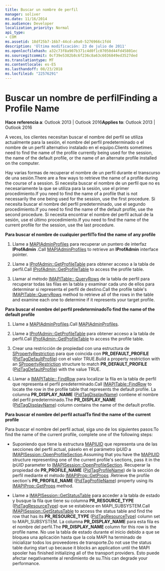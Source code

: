 ```yaml
---
title: Buscar un nombre de perfil
manager: soliver
ms.date: 11/16/2014
ms.audience: Developer
localization_priority: Normal
api_type:
- COM
ms.assetid: 18df25b7-16b7-44cd-a9a0-5276966c1fd4
description: 'Última modificación: 23 de julio de 2011'
ms.openlocfilehash: a32c73f8a907b371c4d0f1c07050d44fd45801ec
ms.sourcegitcommit: 0cf39e5382b8c6f236c8a63c6036849ed3527ded
ms.translationtype: MT
ms.contentlocale: es-ES
ms.lasthandoff: 08/23/2018
ms.locfileid: "22576291"
---
```

# <a name="finding-a-profile-name"></a><span data-ttu-id="4ad4d-103">Buscar un nombre de perfil</span><span class="sxs-lookup"><span data-stu-id="4ad4d-103">Finding a Profile Name</span></span>

  
  
<span data-ttu-id="4ad4d-104">**Hace referencia a**: Outlook 2013 | Outlook 2016</span><span class="sxs-lookup"><span data-stu-id="4ad4d-104">**Applies to**: Outlook 2013 | Outlook 2016</span></span> 
  
<span data-ttu-id="4ad4d-105">A veces, los clientes necesitan buscar el nombre del perfil se utiliza actualmente para la sesión, el nombre del perfil predeterminado o el nombre de un perfil alternativo instalado en el equipo.</span><span class="sxs-lookup"><span data-stu-id="4ad4d-105">Clients sometimes need to find the name of the profile currently being used for the session, the name of the default profile, or the name of an alternate profile installed on the computer.</span></span>
  
<span data-ttu-id="4ad4d-106">Hay varias formas de recuperar el nombre de un perfil durante el transcurso de una sesión.</span><span class="sxs-lookup"><span data-stu-id="4ad4d-106">There are a few ways to retrieve the name of a profile during the course of a session.</span></span> <span data-ttu-id="4ad4d-107">Si necesita buscar el nombre de un perfil que no es necesariamente la que se utiliza para la sesión, use el primer procedimiento.</span><span class="sxs-lookup"><span data-stu-id="4ad4d-107">If you need to find the name of a profile that is not necessarily the one being used for the session, use the first procedure.</span></span> <span data-ttu-id="4ad4d-108">Si necesita buscar el nombre del perfil predeterminado, use el segundo procedimiento.</span><span class="sxs-lookup"><span data-stu-id="4ad4d-108">If you need to find the name of the default profile, use the second procedure.</span></span> <span data-ttu-id="4ad4d-109">Si necesita encontrar el nombre del perfil actual de la sesión, use el último procedimiento.</span><span class="sxs-lookup"><span data-stu-id="4ad4d-109">If you need to find the name of the current profile for the session, use the last procedure.</span></span> 
  
 <span data-ttu-id="4ad4d-110">**Para buscar el nombre de cualquier perfil**</span><span class="sxs-lookup"><span data-stu-id="4ad4d-110">**To find the name of any profile**</span></span>
  
1. <span data-ttu-id="4ad4d-111">Llame a [MAPIAdminProfiles](mapiadminprofiles.md) para recuperar un puntero de interfaz **IProfAdmin** .</span><span class="sxs-lookup"><span data-stu-id="4ad4d-111">Call [MAPIAdminProfiles](mapiadminprofiles.md) to retrieve an **IProfAdmin** interface pointer.</span></span> 
    
2. <span data-ttu-id="4ad4d-112">Llame a [IProfAdmin::GetProfileTable](iprofadmin-getprofiletable.md) para obtener acceso a la tabla de perfil.</span><span class="sxs-lookup"><span data-stu-id="4ad4d-112">Call [IProfAdmin::GetProfileTable](iprofadmin-getprofiletable.md) to access the profile table.</span></span> 
    
3. <span data-ttu-id="4ad4d-113">Llamar al método [IMAPITable:: QueryRows](imapitable-queryrows.md) de la tabla de perfil para recuperar todas las filas en la tabla y examinar cada uno de ellos para determinar si representa el perfil de destino.</span><span class="sxs-lookup"><span data-stu-id="4ad4d-113">Call the profile table's [IMAPITable::QueryRows](imapitable-queryrows.md) method to retrieve all of the rows in the table and examine each one to determine if it represents your target profile.</span></span> 
    
 <span data-ttu-id="4ad4d-114">**Para buscar el nombre del perfil predeterminado**</span><span class="sxs-lookup"><span data-stu-id="4ad4d-114">**To find the name of the default profile**</span></span>
  
1. <span data-ttu-id="4ad4d-115">Llame a [MAPIAdminProfiles](mapiadminprofiles.md).</span><span class="sxs-lookup"><span data-stu-id="4ad4d-115">Call [MAPIAdminProfiles](mapiadminprofiles.md).</span></span>
    
2. <span data-ttu-id="4ad4d-116">Llame a [IProfAdmin::GetProfileTable](iprofadmin-getprofiletable.md) para obtener acceso a la tabla de perfil.</span><span class="sxs-lookup"><span data-stu-id="4ad4d-116">Call [IProfAdmin::GetProfileTable](iprofadmin-getprofiletable.md) to access the profile table.</span></span> 
    
3. <span data-ttu-id="4ad4d-117">Crear una restricción de propiedad con una estructura de [SPropertyRestriction](spropertyrestriction.md) para que coincida con **PR_DEFAULT_PROFILE** ([PidTagDefaultProfile](pidtagdefaultprofile-canonical-property.md)) con el valor TRUE.</span><span class="sxs-lookup"><span data-stu-id="4ad4d-117">Build a property restriction with an [SPropertyRestriction](spropertyrestriction.md) structure to match **PR_DEFAULT_PROFILE** ([PidTagDefaultProfile](pidtagdefaultprofile-canonical-property.md)) with the value TRUE.</span></span>
    
4. <span data-ttu-id="4ad4d-118">Llamar a [IMAPITable:: FindRow](imapitable-findrow.md) para localizar la fila en la tabla de perfil que representa el perfil predeterminado.</span><span class="sxs-lookup"><span data-stu-id="4ad4d-118">Call [IMAPITable::FindRow](imapitable-findrow.md) to locate the row in the profile table that represents the default profile.</span></span> <span data-ttu-id="4ad4d-119">La columna **PR_DISPLAY_NAME** ([PidTagDisplayName](pidtagdisplayname-canonical-property.md)) contiene el nombre del perfil predeterminado.</span><span class="sxs-lookup"><span data-stu-id="4ad4d-119">The **PR_DISPLAY_NAME** ([PidTagDisplayName](pidtagdisplayname-canonical-property.md)) column contains the name of the default profile.</span></span>
    
 <span data-ttu-id="4ad4d-120">**Para buscar el nombre del perfil actual**</span><span class="sxs-lookup"><span data-stu-id="4ad4d-120">**To find the name of the current profile**</span></span>
  
<span data-ttu-id="4ad4d-121">Para buscar el nombre del perfil actual, siga uno de los siguientes pasos:</span><span class="sxs-lookup"><span data-stu-id="4ad4d-121">To find the name of the current profile, complete one of the following steps:</span></span>
  
- <span data-ttu-id="4ad4d-122">Suponiendo que tiene la estructura [MAPIUID](mapiuid.md) que representa una de las secciones del perfil actual, páselo en el parámetro _lpUID_ a [IMAPISession::OpenProfileSection](imapisession-openprofilesection.md).</span><span class="sxs-lookup"><span data-stu-id="4ad4d-122">Assuming that you have the [MAPIUID](mapiuid.md) structure representing one of the current profile's sections, pass it in the  _lpUID_ parameter to [IMAPISession::OpenProfileSection](imapisession-openprofilesection.md).</span></span> <span data-ttu-id="4ad4d-123">Recuperar la propiedad de **PR_PROFILE_NAME** ([PidTagProfileName](pidtagprofilename-canonical-property.md)) de la sección de perfil mediante el método [IMAPIProp::GetProps](imapiprop-getprops.md) .</span><span class="sxs-lookup"><span data-stu-id="4ad4d-123">Retrieve the profile section's **PR_PROFILE_NAME** ([PidTagProfileName](pidtagprofilename-canonical-property.md)) property using its [IMAPIProp::GetProps](imapiprop-getprops.md) method.</span></span> 
    
- <span data-ttu-id="4ad4d-124">Llame a [IMAPISession::GetStatusTable](imapisession-getstatustable.md) para acceder a la tabla de estado y busque la fila que tiene su columna **PR_RESOURCE_TYPE** ([PidTagResourceType](pidtagresourcetype-canonical-property.md)) que se establece en MAPI_SUBSYSTEM.</span><span class="sxs-lookup"><span data-stu-id="4ad4d-124">Call [IMAPISession::GetStatusTable](imapisession-getstatustable.md) to access the status table and find the row that has its **PR_RESOURCE_TYPE** ([PidTagResourceType](pidtagresourcetype-canonical-property.md)) column set to MAPI_SUBSYSTEM.</span></span> <span data-ttu-id="4ad4d-125">La columna **PR_DISPLAY_NAME** para esta fila es el nombre del perfil.</span><span class="sxs-lookup"><span data-stu-id="4ad4d-125">The **PR_DISPLAY_NAME** column for this row is the profile name.</span></span> <span data-ttu-id="4ad4d-126">No use la tabla de estado durante el inicio debido a que se bloquea una aplicación hasta que la cola MAPI ha terminado de inicializar todos los proveedores de transporte.</span><span class="sxs-lookup"><span data-stu-id="4ad4d-126">Do not use the status table during start up because it blocks an application until the MAPI spooler has finished initializing all of the transport providers.</span></span> <span data-ttu-id="4ad4d-127">Esto puede afectar negativamente al rendimiento de su.</span><span class="sxs-lookup"><span data-stu-id="4ad4d-127">This can degrade your performance.</span></span> 
    

